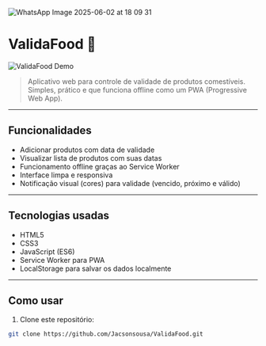![WhatsApp Image 2025-06-02 at 18 09 31](https://github.com/user-attachments/assets/ccfe90e0-4df3-4f58-b667-d28739e7300b)
# ValidaFood 🥫

![ValidaFood Demo](https://user-images.githubusercontent.com/SEU-USER-ID/AQUI-COLE-A-URL-DA-IMAGEM.gif)

> Aplicativo web para controle de validade de produtos comestíveis. Simples, prático e que funciona offline como um PWA (Progressive Web App).

---

## Funcionalidades

- Adicionar produtos com data de validade
- Visualizar lista de produtos com suas datas
- Funcionamento offline graças ao Service Worker
- Interface limpa e responsiva
- Notificação visual (cores) para validade (vencido, próximo e válido)

---

## Tecnologias usadas

- HTML5
- CSS3
- JavaScript (ES6)
- Service Worker para PWA
- LocalStorage para salvar os dados localmente

---

## Como usar

1. Clone este repositório:

```bash
git clone https://github.com/Jacsonsousa/ValidaFood.git
